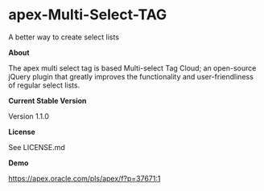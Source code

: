 # apex-Multi-Select-TAG


A better way to create select lists

<strong> About </strong>

The apex multi select tag is based Multi-select Tag Cloud; an open-source jQuery plugin that greatly improves the functionality and user-friendliness of regular select lists. 

<strong> Current Stable Version </strong>

Version 1.1.0

<strong> License </strong>

See LICENSE.md

<strong> Demo </strong>

https://apex.oracle.com/pls/apex/f?p=37671:1
